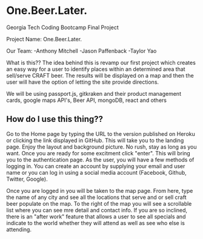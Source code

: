 # One.Beer.Later.

Georgia Tech Coding Bootcamp Final Project

Project Name: One.Beer.Later.

Our Team: -Anthony Mitchell -Jason Paffenback -Taylor Yao

What is this?? The idea behind this is revamp our first project which creates an easy way for a user to identify places within an  determined area that sell/serve CRAFT beer. The results will be displayed on a map and then the user will have the option of letting the site provide directions.

We will be using passport.js, gitkraken and their product management cards, google maps API's, Beer API, mongoDB, react and others 

## How do I use this thing??

Go to the Home page by typing the URL to the version published on Heroku or clicking the link displayed in GitHub. This will take you to the landing page. Enjoy the layout and background picture. No rush, stay as long as you want. Once you are ready for some excitment click "enter". This will bring you to the authentication page. As the user, you will have a few methods of logging in. You can create an account by supplying your email and user name or you can log in using a social media account (Facebook, Github, Twitter, Google). 

Once you are logged in you will be taken to the map page. From here, type the name of any city and see all the locations that serve and or sell craft beer populate on the map. To the right of the map you will see a scrollable list where you can see mre detail and contact info. If you are so inclined, there is an "after work" feature that allows a user to see all specials and indicate to the world whether they will attend as well as see who else is attending. 

